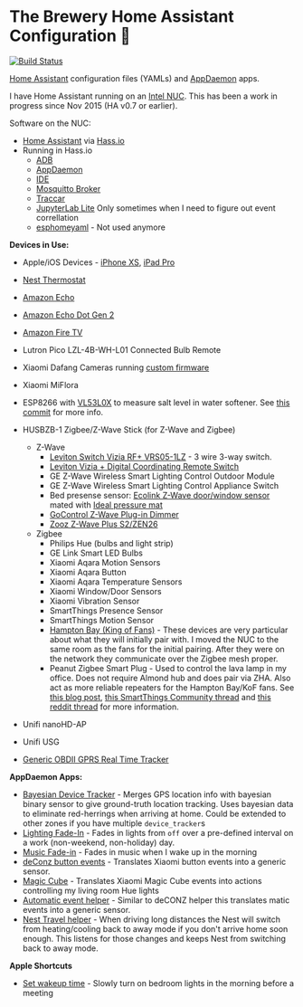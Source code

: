 # The Brewery Home Assistant Configuration 🍺
[![Build Status](https://travis-ci.org/rtclauss/hass-config.svg?branch=master)](https://travis-ci.org/rtclauss/hass-config)

[Home Assistant](https://home-assistant.io/) configuration files (YAMLs) and [AppDaemon](https://appdaemon.readthedocs.io/en/latest/) apps.

I have Home Assistant running on an [Intel NUC]().  This has been a work in progress since Nov 2015 (HA v0.7 or earlier).

Software on the NUC:
* [Home Assistant](https://home-assistant.io/) via [Hass.io](https://www.home-assistant.io/hassio/)
* Running in Hass.io
  * [ADB](https://github.com/hassio-addons/addon-adb)
  * [AppDaemon](https://community.home-assistant.io/t/community-hass-io-add-on-appdaemon3/41261?u=frenck)
  * [IDE](https://community.home-assistant.io/t/community-hass-io-add-on-ide-based-on-cloud9/33810?u=frenck)
  * [Mosquitto Broker](https://home-assistant.io/addons/mosquitto/)
  * [Traccar](https://github.com/hassio-addons/addon-traccar)
  * [JupyterLab Lite](https://github.com/hassio-addons/addon-jupyterlab-lite) Only sometimes when I need to figure out event correllation
  * [esphomeyaml](https://esphomelib.com/esphomeyaml/index.html) - Not used anymore

**Devices in Use:**
* Apple/iOS Devices - [iPhone XS](), [iPad Pro]()
* [Nest Thermostat]()
* [Amazon Echo](http://amzn.to/2i6mShX)
* [Amazon Echo Dot Gen 2](http://amzn.to/2hvCexj)
* [Amazon Fire TV](http://amzn.to/2iD9uPx)
* Lutron Pico LZL-4B-WH-L01 Connected Bulb Remote
* Xiaomi Dafang Cameras running [custom firmware](https://github.com/EliasKotlyar/Xiaomi-Dafang-Hacks)
* Xiaomi MiFlora
* ESP8266 with [VL53L0X](https://www.amazon.com/gp/product/B07F3RH7TC/ref=ppx_yo_dt_b_asin_title_o00_s00?ie=UTF8&psc=1) to measure salt level in water softener. See [this commit](https://github.com/rtclauss/hass-config/commit/85b1eade336c0fc94031241b494203fb55b3a7d8) for more info. 
* HUSBZB-1 Zigbee/Z-Wave Stick (for Z-Wave and Zigbee)
  * Z-Wave 
    * [Leviton Switch Vizia RF+ VRS05-1LZ](https://www.amazon.com/gp/product/B001HT6NKO/ref=ppx_yo_dt_b_search_asin_title?ie=UTF8&psc=1) - 3 wire 3-way switch.
    * [Leviton Vizia + Digital Coordinating Remote Switch](https://www.amazon.com/gp/product/B001HT4M70/ref=ppx_yo_dt_b_search_asin_title?ie=UTF8&psc=1)
    * GE Z-Wave Wireless Smart Lighting Control Outdoor Module
    * GE Z-Wave Wireless Smart Lighting Control Appliance Switch
    * Bed presense sensor: [Ecolink Z-Wave door/window sensor](https://www.amazon.com/Ecolink-Intelligent-Technology-Operated-DWZWAVE2-ECO/dp/B00HPIYJWU) mated with [Ideal pressure mat](https://www.amazon.com/Ecolink-Intelligent-Technology-Operated-DWZWAVE2-ECO/dp/B00HPIYJWU)
    * [GoControl Z-Wave Plug-in Dimmer](https://www.amazon.com/GoControl-Z-Wave-Plug-Dimmer-Module/dp/B00E1OXK3A/)
    * [Zooz Z-Wave Plus S2/ZEN26](https://www.amazon.com/gp/product/B07K1T8Z74/ref=ppx_yo_dt_b_asin_title_o00_s00?ie=UTF8&psc=1)
  * Zigbee
    * Philips Hue (bulbs and light strip)
    * GE Link Smart LED Bulbs
    * Xiaomi Aqara Motion Sensors
    * Xiaomi Aqara Button
    * Xiaomi Aqara Temperature Sensors
    * Xiaomi Window/Door Sensors
    * Xiaomi Vibration Sensor
    * SmartThings Presence Sensor
    * SmartThings Motion Sensor
    * [Hampton Bay (King of Fans)](https://www.homedepot.com/p/Hampton-Bay-Universal-Wink-Enabled-White-Ceiling-Fan-Premier-Remote-Control-99432/206591100) - These devices are very particular about what they will initially pair with.  I moved the NUC to the same room as the fans for the initial pairing.  After they were on the network they communicate over the Zigbee mesh proper.
    * Peanut Zigbee Smart Plug - Used to control the lava lamp in my office. Does not require Almond hub and does pair via ZHA.  Also act as more reliable repeaters for the Hampton Bay/KoF fans.  See [this blog post](http://diysoldier.com/hampton-bay-smart-ceiling-fan-and-light-control/), [this SmartThings Community thread](https://community.smartthings.com/t/hampton-bay-zigbee-fan-controller/47463/476) and [this reddit thread](https://www.reddit.com/r/SmartThings/comments/a3pbnz/peanut_smartplug_best_smart_plug_ive_found_for_10/) for more information.

* Unifi nanoHD-AP
* Unifi USG
* [Generic OBDII GPRS Real Time Tracker](https://www.aliexpress.com/item/32981833499.html?spm=a2g0s.9042311.0.0.1bfa4c4dpn9kUy)


**AppDaemon Apps:**
* [Bayesian Device Tracker](appdaemon/apps/tracker.py) - Merges GPS location info with bayesian binary sensor to give ground-truth location tracking.  Uses bayesian data to eliminate red-herrings when arriving at home.  Could be extended to other zones if you have multiple `device_tracker`s 
* [Lighting Fade-In](appdaemon/apps/brighten_lights.py) - Fades in lights from `off` over a pre-defined interval on a work (non-weekend, non-holiday) day.
* [Music Fade-in](appdaemon/apps/fade_in_music.py) - Fades in music when I wake up in the morning
* [deConz button events](appdaemon/apps/deconz_helper.py) - Translates Xiaomi button events into a generic sensor.
* [Magic Cube](appdaemon/apps/magic_cube.py) - Translates Xiaomi Magic Cube events into actions controlling my living room Hue lights
* [Automatic event helper](appdaemon/apps/automatic_helper.py) - Similar to deCONZ helper this translates matic events into a generic sensor.
* [Nest Travel helper](appdaemon/apps/nest_travel_helper.py) - When driving long distances the Nest will switch from heating/cooling back to away mode if you don't arrive home soon enough.  This listens for those changes and keeps Nest from switching back to away mode.

**Apple Shortcuts**
* [Set wakeup time](https://www.icloud.com/shortcuts/61be3701823f444dbae0de1626020025) - Slowly turn on bedroom lights in the morning before a meeting

